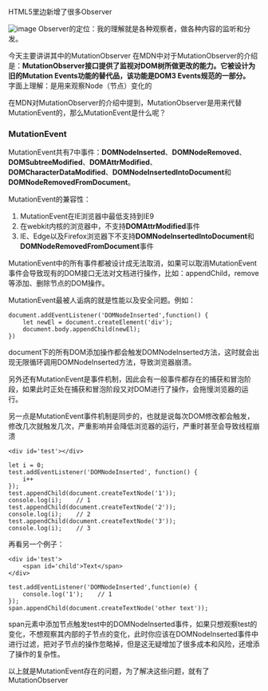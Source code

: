 HTML5里边新增了很多Observer

![image](3EB1791DB73E4267B78439E23D16E9D8)
Observer的定位：我的理解就是各种观察者，做各种内容的监听和分发。

今天主要讲讲其中的MutationObserver
在MDN中对于MutationObserver的介绍是：**MutationObserver接口提供了监视对DOM树所做更改的能力。它被设计为旧的Mutation Events功能的替代品，该功能是DOM3 Events规范的一部分。**  
字面上理解：是用来观察Node（节点）变化的  

在MDN对MutationObserver的介绍中提到，MutationObserver是用来代替MutationEvent的，那么MutationEvent是什么呢？
### MutationEvent
MutationEvent共有7中事件：**DOMNodeInserted**、**DOMNodeRemoved**、**DOMSubtreeModified**、**DOMAttrModified**、**DOMCharacterDataModified**、**DOMNodeInsertedIntoDocument**和**DOMNodeRemovedFromDocument**。

MutationEvent的兼容性：
1. MutationEvent在IE浏览器中最低支持到IE9
2. 在webkit内核的浏览器中，不支持**DOMAttrModified**事件
3. IE、Edge以及Firefox浏览器下不支持**DOMNodeInsertedIntoDocument**和**DOMNodeRemovedFromDocument**事件

MutationEvent中的所有事件都被设计成无法取消，如果可以取消MutationEvent事件会导致现有的DOM接口无法对文档进行操作，比如：appendChild，remove等添加、删除节点的DOM操作。

MutationEvent最被人诟病的就是性能以及安全问题。例如：
```
document.addEventListener('DOMNodeInserted',function() {
    let newEl = document.createElement('div');
    document.body.appendChild(newEl);
})
```
document下的所有DOM添加操作都会触发DOMNodeInserted方法，这时就会出现无限循环调用DOMNodeInserted方法，导致浏览器崩溃。

另外还有MutationEvent是事件机制，因此会有一般事件都存在的捕获和冒泡阶段，如果此时正处在捕获和冒泡阶段又对DOM进行了操作，会拖慢浏览器的运行。

另一点是MutationEvent事件机制是同步的，也就是说每次DOM修改都会触发，修改几次就触发几次，严重影响并会降低浏览器的运行，严重时甚至会导致线程崩溃
```
<div id='test'></div>
```
```
let i = 0;
test.addEventListener('DOMNodeInserted', function() {
    i++
});
test.appendChild(document.createTextNode('1'));
console.log(i);    // 1
test.appendChild(document.createTextNode('2'));
console.log(i);    // 2
test.appendChild(document.createTextNode('3'));
console.log(i);    // 3
```

再看另一个例子：
```
<div id='test'>
    <span id='child'>Text</span>
</div>
```
```
test.addEventListener('DOMNodeInserted',function(e) {
    console.log('1');    // 1
});
span.appendChild(document.createTextNode('other text'));
```
span元素中添加节点触发test中的DOMNodeInserted事件，如果只想观察test的变化，不想观察其内部的子节点的变化，此时你应该在DOMNodeInserted事件中进行过滤，把对子节点的操作忽略掉，但是这无疑增加了很多成本和风险，还增添了操作的复杂性。

以上就是MutationEvent存在的问题，为了解决这些问题，就有了MutationObserver